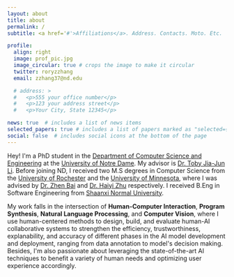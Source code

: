 ```yaml
---
layout: about
title: about
permalink: /
subtitle: <a href='#'>Affiliations</a>. Address. Contacts. Moto. Etc.

profile:
  align: right
  image: prof_pic.jpg
  image_circular: true # crops the image to make it circular
  twitter: roryzzhang
  email: zzhang37@nd.edu

  # address: >
  #   <p>555 your office number</p>
  #   <p>123 your address street</p>
  #   <p>Your City, State 12345</p>

news: true  # includes a list of news items
selected_papers: true # includes a list of papers marked as "selected={true}"
social: false  # includes social icons at the bottom of the page
---
```


Hey! I'm a PhD student in the [Department of Computer Science and Engineering](https://cse.nd.edu/) at the [University of Notre Dame](https://www.nd.edu/). My advisor is [Dr. Toby Jia-Jun Li](http://toby.li/). Before joining ND, I received two M.S degrees in Computer Science from the [University of Rochester](https://www.rochester.edu/) and the [University of Minnesota](https://twin-cities.umn.edu/), where I was advised by [Dr. Zhen Bai](https://zhenbai.io/) and [Dr. Haiyi Zhu](http://haiyizhu.com/) respectively. I received B.Eng in Software Engineering from [Shaanxi Normal University](https://www.snnu.edu.cn/).

My work falls in the intersection of **Human-Computer Interaction**, **Program Synthesis**, **Natural Language Processing**, and **Computer Vision**, where I use human-centered methods to design, build, and evaluate human-AI collaborative systems to strengthen the efficiency, trustworthiness, explanability, and accuracy of different phases in the AI model development and deployment, ranging from data annotation to model's decision making. Besides, I'm also passionate about leveraging the state-of-the-art AI techniques to benefit a variety of human needs and optimizing user experience accordingly.
